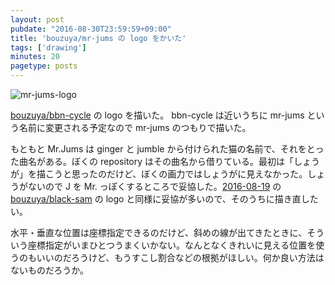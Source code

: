```yaml
---
layout: post
pubdate: "2016-08-30T23:59:59+09:00"
title: 'bouzuya/mr-jums の logo をかいた'
tags: ['drawing']
minutes: 20
pagetype: posts
---
```

![mr-jums-logo](https://cloud.githubusercontent.com/assets/1221346/18077735/8cdec8da-6ec2-11e6-97e7-966b27a8f93c.png)

[bouzuya/bbn-cycle][] の logo を描いた。 bbn-cycle は近いうちに mr-jums という名前に変更される予定なので mr-jums のつもりで描いた。

もともと Mr.Jums は ginger と jumble から付けられた猫の名前で、それをとった曲名がある。ぼくの repository はその曲名から借りている。最初は「しょうが」を描こうと思ったのだけど、ぼくの画力ではしょうがに見えなかった。しょうがないので J を Mr. っぽくするところで妥協した。[2016-08-19][] の [bouzuya/black-sam][] の logo と同様に妥協が多いので、そのうちに描き直したい。

水平・垂直な位置は座標指定できるのだけど、斜めの線が出てきたときに、そういう座標指定がいまひとつうまくいかない。なんとなくきれいに見える位置を使うのもいいのだろうけど、もうすこし割合などの根拠がほしい。何か良い方法はないものだろうか。

[2016-08-19]: http://blog.bouzuya.net/2016/08/19/
[bouzuya/bbn-cycle]: https://github.com/bouzuya/bbn-cycle
[bouzuya/black-sam]: https://github.com/bouzuya/black-sam
